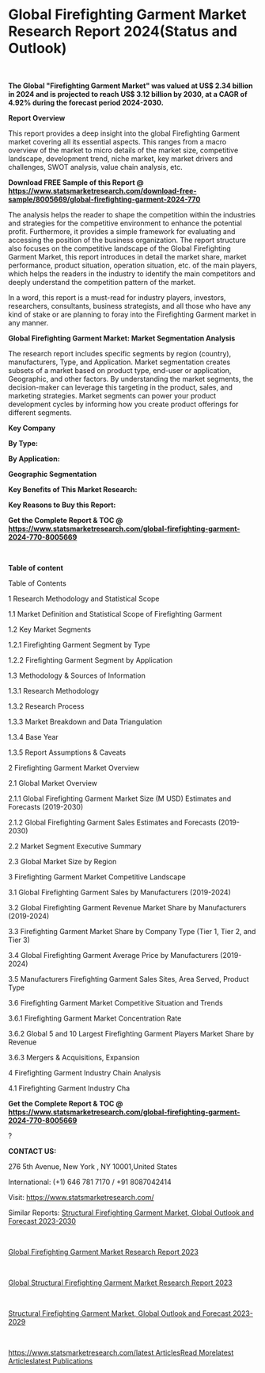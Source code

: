<h1>Global Firefighting Garment Market Research Report 2024(Status and Outlook)</h1><br/><p><strong>The Global "Firefighting Garment Market" was valued at US$ 2.34 billion in 2024 and is projected to reach US$ 3.12 billion by 2030, at a <strong>CAGR</strong> of 4.92% during the forecast period 2024-2030.</strong></p>
 
 
 
 <p><strong>Report Overview</strong></p>
 
 
 
 <p>This report provides a deep insight into the global Firefighting Garment market covering all its essential aspects. This ranges from a macro overview of the market to micro details of the market size, competitive landscape, development trend, niche market, key market drivers and challenges, SWOT analysis, value chain analysis, etc.</p>
 
 
 
 <p><strong>Download FREE Sample of this Report @ <a href="https://www.statsmarketresearch.com/download-free-sample/8005669/global-firefighting-garment-2024-770">https://www.statsmarketresearch.com/download-free-sample/8005669/global-firefighting-garment-2024-770</a></strong></p>
 
 
 
 <p>The analysis helps the reader to shape the competition within the industries and strategies for the competitive environment to enhance the potential profit. Furthermore, it provides a simple framework for evaluating and accessing the position of the business organization. The report structure also focuses on the competitive landscape of the Global Firefighting Garment Market, this report introduces in detail the market share, market performance, product situation, operation situation, etc. of the main players, which helps the readers in the industry to identify the main competitors and deeply understand the competition pattern of the market.</p>
 
 
 
 <p>In a word, this report is a must-read for industry players, investors, researchers, consultants, business strategists, and all those who have any kind of stake or are planning to foray into the Firefighting Garment market in any manner.</p>
 
 
 
 <p><strong>Global Firefighting Garment Market: Market Segmentation Analysis</strong></p>
 
 
 
 <p>The research report includes specific segments by region (country), manufacturers, Type, and Application. Market segmentation creates subsets of a market based on product type, end-user or application, Geographic, and other factors. By understanding the market segments, the decision-maker can leverage this targeting in the product, sales, and marketing strategies. Market segments can power your product development cycles by informing how you create product offerings for different segments.</p>
 
 
 
 <p><strong>Key Company</strong></p>
 
 
 
 <p><strong>By Type:</strong></p>
 
 
 
 <p><strong><strong>By Application</strong>:</strong></p>
 
 
 
 <p><strong>Geographic Segmentation</strong></p>
 
 
 
 <p><strong>Key Benefits of This Market Research:</strong></p>
 
 
 
 <p><strong>Key <strong>Reasons to Buy</strong> this Report:</strong></p>
 
 
 
 <div><b>Get the Complete Report & TOC @ <a href="https://www.statsmarketresearch.com/global-firefighting-garment-2024-770-8005669">https://www.statsmarketresearch.com/global-firefighting-garment-2024-770-8005669</a></b></div>
 
 
 
 <p><br />
 
 <b>Table of content</b></p>
 
 
 
 <p>Table of Contents<br />
 
 1 Research Methodology and Statistical Scope<br />
 
 1.1 Market Definition and Statistical Scope of Firefighting Garment<br />
 
 1.2 Key Market Segments<br />
 
 1.2.1 Firefighting Garment Segment by Type<br />
 
 1.2.2 Firefighting Garment Segment by Application<br />
 
 1.3 Methodology & Sources of Information<br />
 
 1.3.1 Research Methodology<br />
 
 1.3.2 Research Process<br />
 
 1.3.3 Market Breakdown and Data Triangulation<br />
 
 1.3.4 Base Year<br />
 
 1.3.5 Report Assumptions & Caveats<br />
 
 2 Firefighting Garment Market Overview<br />
 
 2.1 Global Market Overview<br />
 
 2.1.1 Global Firefighting Garment Market Size (M USD) Estimates and Forecasts (2019-2030)<br />
 
 2.1.2 Global Firefighting Garment Sales Estimates and Forecasts (2019-2030)<br />
 
 2.2 Market Segment Executive Summary<br />
 
 2.3 Global Market Size by Region<br />
 
 3 Firefighting Garment Market Competitive Landscape<br />
 
 3.1 Global Firefighting Garment Sales by Manufacturers (2019-2024)<br />
 
 3.2 Global Firefighting Garment Revenue Market Share by Manufacturers (2019-2024)<br />
 
 3.3 Firefighting Garment Market Share by Company Type (Tier 1, Tier 2, and Tier 3)<br />
 
 3.4 Global Firefighting Garment Average Price by Manufacturers (2019-2024)<br />
 
 3.5 Manufacturers Firefighting Garment Sales Sites, Area Served, Product Type<br />
 
 3.6 Firefighting Garment Market Competitive Situation and Trends<br />
 
 3.6.1 Firefighting Garment Market Concentration Rate<br />
 
 3.6.2 Global 5 and 10 Largest Firefighting Garment Players Market Share by Revenue<br />
 
 3.6.3 Mergers & Acquisitions, Expansion<br />
 
 4 Firefighting Garment Industry Chain Analysis<br />
 
 4.1 Firefighting Garment Industry Cha</p>
 
 
 
 <div><b>Get the Complete Report & TOC @ <a href="https://www.statsmarketresearch.com/global-firefighting-garment-2024-770-8005669">https://www.statsmarketresearch.com/global-firefighting-garment-2024-770-8005669</a></b></div>
 
 
 
 <p>? </p>
 
 
 
 <p><b>CONTACT US:</b><br />
 
 276 5th Avenue, New York , NY 10001,United States<br />
 
 International: (+1) 646 781 7170 / +91 8087042414<br />
 
 Visit: <a href="https://www.statsmarketresearch.com/">https://www.statsmarketresearch.com/</a><br />
 
 Similar Reports: <a href="https://www.statsmarketresearch.com/global-firefighting-garment-2024-770-8005669">Structural Firefighting Garment Market, Global Outlook and Forecast 2023-2030</a><br />
 
 <br />
 
 <a href="https://www.statsmarketresearch.com/global-firefighting-garment-2024-770-8005669">Global Firefighting Garment Market Research Report 2023</a><br />
 
 <br />
 
 <a href="https://www.statsmarketresearch.com/global-firefighting-garment-2024-770-8005669">Global Structural Firefighting Garment Market Research Report 2023</a><br />
 
 <br />
 
 <a href="https://www.statsmarketresearch.com/global-firefighting-garment-2024-770-8005669">Structural Firefighting Garment Market, Global Outlook and Forecast 2023-2029</a><br />
 
 <br />
 
 <a href="https://gyeongbokgung.com">https://www.statsmarketresearch.com/</a><a href="https://hallyeomaritime.com">latest Articles</a><a href="https://jingwansa.com">Read More</a><a href="https://nguoiviet.jp/">latest Articles</a><a href="https://www.intelmarketresearch.com/">latest Publications</a></p>